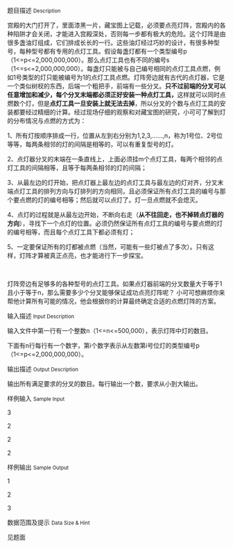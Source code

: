 <div class="panel panel-default">
<div class="area-title">
<span>
题目描述
<small>Description</small>
</span></div>
<div class="panel-body">

<p>宫殿的大门打开了，里面漆黑一片，藏宝图上记载，必须要点亮灯阵，宫殿内的各种陷阱才会关闭，才能进入宫殿深处，否则每一步都有极大的危险。这个灯阵是由很多盏油灯组成，它们排成长长的一行。这些油灯经过巧妙的设计，有很多种型号，每种型号都有专用的点灯工具。假设每盏灯都有一个类型编号p（1&lt;=p&lt;=2,000,000,000）。那么点灯工具也有不同的编号s（1&lt;=s&lt;=2,000,000,000）。每盏灯只能被与自己编号相同的点灯工具点燃，例如1号类型的灯只能被编号为1的点灯工具点燃。灯阵旁边就有古代的点灯器，它是一个类似树杈的东西，后端一个粗把手，前端有一些分叉。<strong>只不过前端的分叉可以任意增加和减少，每个分叉末端都必须正好安装一种点灯工具，</strong>这样就可以同时点燃数个灯，但是<strong>点灯工具一旦安装上就无法去掉</strong>，所以分叉的个数与点灯工具的安装都要经过精细的计算。经过现场仔细的观察和对藏宝图的研究，小可可了解到灯的分布情况与点燃的方式为：</p>
<p>1、所有灯按顺序排成一行，位置从左到右分别为1,2,3,……,n，称为1号位、2号位等等，每两条相邻的灯的间隔是相等的，可以有重复型号的灯。</p>
<p>2、点灯器分叉的末端在一条直线上，上面必须挂m个点灯工具，每两个相邻的点灯工具的间隔相等，且等于每两条相邻的灯的间隔；</p>
<p>3、从最左边的灯开始，把点灯器上最左边的点灯工具与最左边的灯对齐，分叉末端点灯工具的排列方向与灯排列的方向相同，且必须保证所有点灯工具的编号与那个要点燃的灯的编号相等；然后就可以点灯了。灯一旦点燃就不会熄灭。</p>
<p>4、点灯的过程就是从最左边开始，不断向右走（<strong>从不往回走，也不掉转点灯器的方向</strong>），寻找下一个点灯的位置。必须仍然保证所有点灯工具的编号与要点燃的灯的编号相等，而且每个点灯工具下都必须有灯；</p>
<p>5、一定要保证所有的灯都被点燃（当然，可能有一些灯被点了多次）。只有这样，灯阵才算被真正点亮，也才能进行下一步探宝。</p>
<p> </p>
<p>灯阵旁边有足够多的各种型号的点灯工具。如果点灯器前端的分叉数量大于等于1且小于等于n，那么需要多少个分叉能够保证成功点亮灯阵呢？ 小可可想麻烦你来帮他计算所有可能的情况，他会根据你的计算最终确定合适的点燃灯阵的方案。</p>

</div>
</div>

<div class="panel panel-default">
<div class="area-title">
<span>
输入描述
<small>Input Description</small>
</span></div>
<div class="panel-body">
<p>输入文件中第一行有一个整数n（1&lt;=n&lt;=500,000），表示灯阵中灯的数目。</p>
<p>下面有n行每行有一个数字，第i个数字表示从左数第i号位灯的类型编号p（1&lt;=p&lt;=2,000,000,000）。</p>

</div>
</div>
<div  class="panel panel-default">
<div class="area-title">
<span>
输出描述
<small>Output Description</small>
</span></div>
<div class="panel-body">

<p>输出所有满足要求的分叉的数目。每行输出一个数，要求从小到大输出。</p>

</div>
</div>


<div class="panel panel-default">
<div class="area-title">
<span>
样例输入
<small>Sample Input</small>
</span></div>
<div class="panel-body">
<p>3</p>
<p>2</p>
<p>2</p>
<p>2</p>

</div>
</div>

<div class="panel panel-default">
<div class="area-title">
<span>
样例输出
<small>Sample Output</small>
</span></div>
<div class="panel-body">
<p>1</p>
<p>2</p>
<p>3</p>

</div>
</div>

<div class="panel panel-default">
<div class="area-title">
<span>
数据范围及提示
<small>Data Size & Hint</small>
</span></div>
<div class="panel-body">
<p>见题面</p>
</div>
</div>